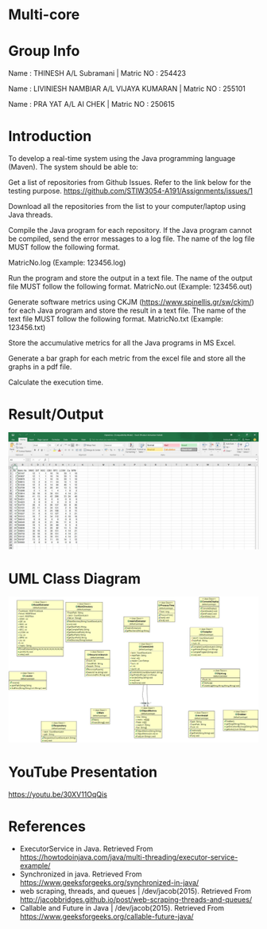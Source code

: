 
# Multi-core


# Group Info

Name : THINESH A/L Subramani                | Matric NO : 254423

Name : LIVINIESH NAMBIAR A/L VIJAYA KUMARAN | Matric NO : 255101

Name : PRA YAT A/L AI CHEK                  | Matric NO : 250615

# Introduction
To develop a real-time system using the Java programming language (Maven). The system should be able to:

Get a list of repositories from Github Issues. Refer to the link below for the testing purpose.
https://github.com/STIW3054-A191/Assignments/issues/1

Download all the repositories from the list to your computer/laptop using Java threads.

Compile the Java program for each repository. If the Java program cannot be compiled, send the error messages to a log file. The name of the log file MUST follow the following format.

MatricNo.log (Example: 123456.log)

Run the program and store the output in a text file. The name of the output file MUST follow the following format.
MatricNo.out (Example: 123456.out)

Generate software metrics using CKJM (https://www.spinellis.gr/sw/ckjm/) for each Java program and store the result in a text file. The name of the text file MUST follow the following format.
MatricNo.txt (Example: 123456.txt)

Store the accumulative metrics for all the Java programs in MS Excel. 

Generate a bar graph for each metric from the excel file and store all the graphs in a pdf file.

Calculate the execution time.

# Result/Output
![alt text](https://github.com/STIW3054-A191/Multi-core/blob/255101/excel.JPG)


# UML Class Diagram
![alt text](https://github.com/STIW3054-A191/Multi-core/blob/255101/class.jpg)

# YouTube Presentation
https://youtu.be/30XV11OqQis
 
# References
+ ExecutorService in Java. Retrieved From https://howtodoinjava.com/java/multi-threading/executor-service-example/
+ Synchronized in java. Retrieved From https://www.geeksforgeeks.org/synchronized-in-java/
+ web scraping, threads, and queues | /dev/jacob(2015). Retrieved From http://jacobbridges.github.io/post/web-scraping-threads-and-queues/
+ Callable and Future in Java | /dev/jacob(2015). Retrieved From https://www.geeksforgeeks.org/callable-future-java/



